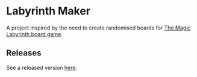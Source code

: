 # Labyrinth Maker

A project inspired by the need to create randomised boards
for [The Magic Labyrinth board game](https://en.wikipedia.org/wiki/The_Magic_Labyrinth_(board_game)).

## Releases
See a released version [here](https://chuset21.github.io/Labyrinth-Maker-Web/).
